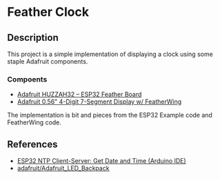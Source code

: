 # Feather Clock

## Description

This project is a simple implementation of displaying a clock using some staple Adafruit components.

### Compoents

- [Adafruit HUZZAH32 – ESP32 Feather Board](https://www.adafruit.com/product/3619)
- [Adafruit 0.56" 4-Digit 7-Segment Display w/ FeatherWing](https://www.adafruit.com/product/3109)

The implementation is bit and pieces from the ESP32 Example code and FeatherWing code.

## References

- [ESP32 NTP Client-Server: Get Date and Time (Arduino IDE)](https://randomnerdtutorials.com/esp32-date-time-ntp-client-server-arduino/)
- [adafruit/Adafruit_LED_Backpack](https://github.com/adafruit/Adafruit_LED_Backpack)